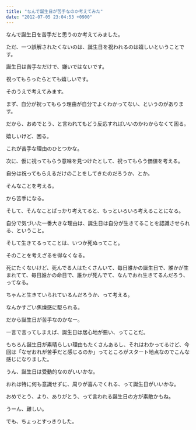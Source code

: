 ```yaml
---
title: "なんで誕生日が苦手なのか考えてみた"
date: "2012-07-05 23:04:53 +0900"
---
```


なんで誕生日を苦手だと思うのか考えてみました。

ただ、一つ誤解されたくないのは、誕生日を祝われるのは嬉しいということです。

誕生日は苦手なだけで、嫌いではないです。

祝ってもらったらとても嬉しいです。

そのうえで考えてみます。

まず、自分が祝ってもらう理由が自分でよくわかってない、というのがあります。

だから、おめでとう、と言われてもどう反応すればいいのかわからなくて困る。

嬉しいけど、困る。

これが苦手な理由のひとつかな。

次に、仮に祝ってもらう意味を見つけたとして、祝ってもらう価値を考える。

自分は祝ってもらえるだけのことをしてきたのだろうか、とか。

そんなことを考える。

から苦手になる。

そして、そんなことばっかり考えてると、もっといろいろ考えることになる。

自分で気づいた一番大きな理由は、誕生日は自分が生きてることを認識させられる、ということ。

そして生きてるってことは、いつか死ぬってこと。

そのことを考えざるを得なくなる。

死にたくないけど、死んでる人はたくさんいて、毎日誰かの誕生日で、誰かが生まれてて、毎日誰かの命日で、誰かが死んでて、なんでおれ生きてるんだろう、ってなる。

ちゃんと生きていられているんだろうか、って考える。

なんかすごい焦燥感に駆られる。

だから誕生日が苦手なのかなー。

一言で言ってしまえば、誕生日は居心地が悪い、ってことだ。

もちろん誕生日が素晴らしい理由もたくさんあるし、それはわかってるけど、今回は「なぜおれが苦手だと感じるのか」ってところがスタート地点なのでこんな感じになりました。

うん、誕生日は受動的なのがいいかな。

おれは特に何も意識せずに、周りが喜んでくれる、って誕生日がいいかな。

おめでとう、より、ありがとう、って言われる誕生日の方が素敵かもね。

うーん、難しい。

でも、ちょっとすっきりした。

